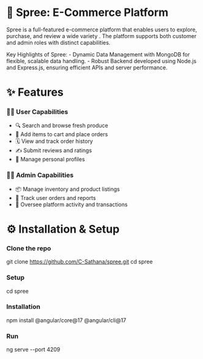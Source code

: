 # 🛒 Spree: E-Commerce Platform 

Spree is a full-featured e-commerce platform that enables users to explore, purchase, and review a wide variety . The platform supports both customer and admin roles with distinct capabilities.

Key Highlights of Spree:
     - Dynamic Data Management with MongoDB for flexible, scalable data handling. 
     - Robust Backend developed using Node.js and Express.js, ensuring efficient APIs and server performance.
    
# ✨ Features

### 🧑‍💻 User Capabilities

- 🔍 Search and browse fresh produce
- 🛒 Add items to cart and place orders
- 🗓️ View and track order history
- ✍️ Submit reviews and ratings
- 👤 Manage personal profiles

### 🧑‍💼 Admin Capabilities

- 📦 Manage inventory and product listings
- 🧾 Track user orders and reports
- 💼 Oversee platform activity and transactions

# ⚙️ Installation & Setup

### Clone the repo

git clone https://github.com/C-Sathana/spree.git
cd spree

### Setup 

cd spree

### Installation

npm install @angular/core@17 @angular/cli@17

### Run

ng serve --port 4209
